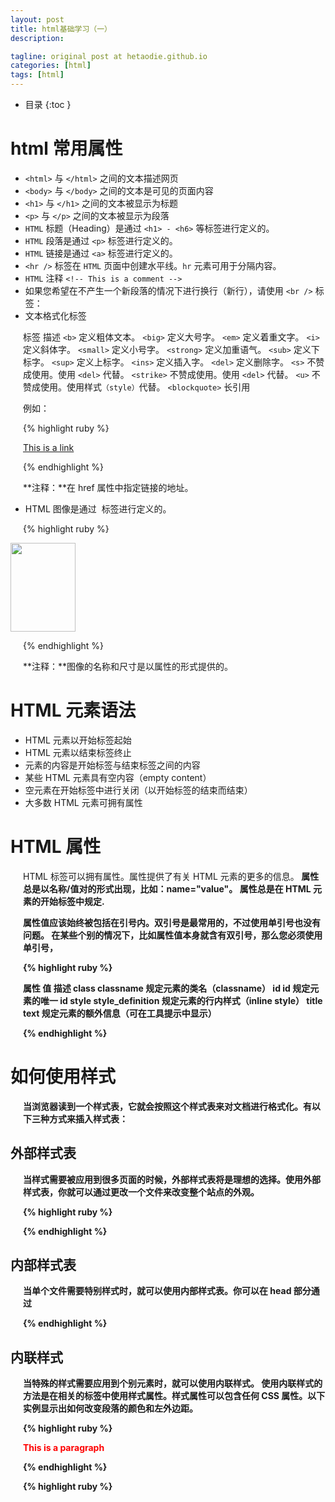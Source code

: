 ```yaml
---
layout: post
title: html基础学习（一）
description: 

tagline: original post at hetaodie.github.io
categories: [html]
tags: [html]
---
```



* 目录
 {:toc  }

# html 常用属性

- `<html>` 与 `</html>` 之间的文本描述网页
- `<body>` 与 `</body>` 之间的文本是可见的页面内容
- `<h1>` 与 `</h1>` 之间的文本被显示为标题
- `<p>` 与 `</p>` 之间的文本被显示为段落
- `HTML` 标题（Heading）是通过 `<h1> - <h6>` 等标签进行定义的。
- `HTML` 段落是通过 `<p>` 标签进行定义的。
- `HTML` 链接是通过 `<a>` 标签进行定义的。
- `<hr />` 标签在 `HTML` 页面中创建水平线。`hr` 元素可用于分隔内容。
- `HTML` 注释 `<!-- This is a comment -->`
- 如果您希望在不产生一个新段落的情况下进行换行（新行），请使用 `<br />` 标签：
- 文本格式化标签

标签	描述
`<b>`	       定义粗体文本。
`<big>`	    定义大号字。
`<em>`	    定义着重文字。
`<i>`	        定义斜体字。
`<small>`	 定义小号字。
`<strong>`	 定义加重语气。
`<sub>`	   定义下标字。
`<sup>`	   定义上标字。
`<ins>`	   定义插入字。
`<del>`	  定义删除字。
`<s>`	不赞成使用。使用 `<del>` 代替。
`<strike>`	不赞成使用。使用 `<del>` 代替。
`<u>`	不赞成使用。使用样式`（style）`代替。
`<blockquote>`  长引用



例如：

{% highlight ruby %}

<a href="http://www.w3school.com.cn">This is a link</a>

{% endhighlight %}

**注释：**在 href 属性中指定链接的地址。

- HTML 图像是通过 <img> 标签进行定义的。

{% highlight ruby %}

<img src="w3school.jpg" width="104" height="142" />

{% endhighlight %}

**注释：**图像的名称和尺寸是以属性的形式提供的。

# HTML 元素语法

- HTML 元素以开始标签起始
- HTML 元素以结束标签终止
- 元素的内容是开始标签与结束标签之间的内容
- 某些 HTML 元素具有空内容（empty content）
- 空元素在开始标签中进行关闭（以开始标签的结束而结束）
- 大多数 HTML 元素可拥有属性

# HTML 属性

HTML 标签可以拥有属性。属性提供了有关 HTML 元素的更多的信息。<b/>
属性总是以名称/值对的形式出现，比如：name="value"。<b/>
属性总是在 HTML 元素的开始标签中规定.<b/>

属性值应该始终被包括在引号内。双引号是最常用的，不过使用单引号也没有问题。
在某些个别的情况下，比如属性值本身就含有双引号，那么您必须使用单引号，

{% highlight ruby %}

属性	           值	          描述
class         classname	   规定元素的类名（classname）
id	              id	      规定元素的唯一 id
style	   style_definition	规定元素的行内样式（inline style）
title	        text	规定元素的额外信息（可在工具提示中显示）

{% endhighlight %}


# 如何使用样式

当浏览器读到一个样式表，它就会按照这个样式表来对文档进行格式化。有以下三种方式来插入样式表：

## 外部样式表

当样式需要被应用到很多页面的时候，外部样式表将是理想的选择。使用外部样式表，你就可以通过更改一个文件来改变整个站点的外观。

{% highlight ruby %}

<head>
<link rel="stylesheet" type="text/css" href="mystyle.css">
</head>

{% endhighlight %}

## 内部样式表

当单个文件需要特别样式时，就可以使用内部样式表。你可以在 head 部分通过 <style> 标签定义内部样式表

{% highlight ruby %}

<head>

<style type="text/css">
body {background-color: red}
p {margin-left: 20px}
</style>
</head>

{% endhighlight %}

## 内联样式

当特殊的样式需要应用到个别元素时，就可以使用内联样式。 使用内联样式的方法是在相关的标签中使用样式属性。样式属性可以包含任何 CSS 属性。以下实例显示出如何改变段落的颜色和左外边距。

{% highlight ruby %}

<p style="color: red; margin-left: 20px">
This is a paragraph
</p>

{% endhighlight %}

{% highlight ruby %}

<style>	定义样式定义。
<link>	定义资源引用。
<div>	定义文档中的节或区域（块级）。
<span>	定义文档中的行内的小块或区域。
<font>	规定文本的字体、字体尺寸、字体颜色。不赞成使用。请使用样式。
<basefont>	定义基准字体。不赞成使用。请使用样式。
<center>	对文本进行水平居中。不赞成使用。请使用样式。


{% endhighlight %}

## target 属性

使用 Target 属性，你可以定义被链接的文档在何处显示

下面的这行会在新窗口打开文档：

{% highlight ruby %}

<a href="http://www.w3school.com.cn/" target="_blank">Visit W3School!</a>

{% endhighlight %}

## name 属性

name 属性规定锚（anchor）的名称。
您可以使用 name 属性创建 HTML 页面中的书签。
书签不会以任何特殊方式显示，它对读者是不可见的。
当使用命名锚（named anchors）时，我们可以创建直接跳至该命名锚（比如页面中某个小节）的链接，这样使用者就无需不停地滚动页面来寻找他们需要的信息了。<br />

实例

首先，我们在 HTML 文档中对锚进行命名（创建一个书签）：<br />
`<a name="tips">基本的注意事项 - 有用的提示</a>`<br />
然后，我们在同一个文档中创建指向该锚的链接：<br />
`<a href="#tips">有用的提示</a>`<br />
您也可以在其他页面中创建指向该锚的链接：<br />
`<a href="http://www.w3school.com.cn/html/html_links.asp#tips">有用的提示</a>`<br />
在上面的代码中，我们将 # 符号和锚名称添加到 URL 的末端，就可以直接链接到 tips 这个命名<br />

## img 属性

在 HTML 中，图像由 <img> 标签定义。
<img> 是空标签，意思是说，它只包含属性，并且没有闭合标签。
要在页面上显示图像，你需要使用源属性（src）。src 指 "source"。源属性的值是图像的 URL 地址。
定义图像的语法是：

{% highlight ruby %}

<img src="url" />

{% endhighlight %}

浏览器将图像显示在文档中图像标签出现的地方。如果你将图像标签置于两个段落之间，那么浏览器会首先显示第一个段落，然后显示图片，最后显示第二段。

alt 属性用来为图像定义一串预备的可替换的文本。替换文本属性的值是用户定义的。

{% highlight ruby %}

<img src="boat.gif" alt="Big Boat">

{% endhighlight %}

在浏览器无法载入图像时，替换文本属性告诉读者她们失去的信息。此时，浏览器将显示这个替代性的文本而不是图像。为页面上的图像都加上替换文本属性是个好习惯，这样有助于更好的显示信息，并且对于那些使用纯文本浏览器的人来说是非常有用的。<br />

例：
1. 添加背景图片

{% highlight ruby %}

<body background="/i/eg_background.jpg">

<h3>图像背景</h3>

<p>gif 和 jpg 文件均可用作 HTML 背景。</p>

<p>如果图像小于页面，图像会进行重复。</p>

</body>

{% endhighlight %}

2. 图片对齐方式

{% highlight ruby %}

<html>

<body>

<h2>未设置对齐方式的图像：</h2>

<p>图像 <img src ="/i/eg_cute.gif"> 在文本中</p>

<h2>已设置对齐方式的图像：</h2>

<p>图像dd <img src="/i/eg_cute.gif" align="bottom"> 在文本中</p>

<p>图像 <img src ="/i/eg_cute.gif" align="middle"> 在文本中</p>

<p>图像 <img src ="/i/eg_cute.gif" align="top"> 在文本中</p>

<p>请注意，bottom 对齐方式是默认的对齐方式。</p>

</body>
</html>

{% endhighlight %}

3. 调整图片的尺寸

{% highlight ruby %}

<html>

<body>

<img src="/i/eg_mouse.jpg" width="50" height="50">

<br />

<img src="/i/eg_mouse.jpg" width="100" height="100">

<br />

<img src="/i/eg_mouse.jpg" width="200" height="200">

<p>通过改变 img 标签的 "height" 和 "width" 属性的值，您可以放大或缩小图像。</p>

</body>
</html>

{% endhighlight %}

4. <area>	定义图像地图中的可点击区域。


{% highlight ruby %}

<html>
<body>

<p>请点击图像上的星球，把它们放大。</p>

<img
src="/i/eg_planets.jpg"
border="0" usemap="#planetmap"
alt="Planets" />

<map name="planetmap" id="planetmap">

<area
shape="circle"
coords="180,139,14"
href ="/example/html/venus.html"
target ="_blank"
alt="Venus" />

<area
shape="circle"
coords="129,161,10"
href ="/example/html/mercur.html"
target ="_blank"
alt="Mercury" />

<area
shape="rect"
coords="0,0,110,260"
href ="/example/html/sun.html"
target ="_blank"
alt="Sun" />

</map>

<p><b>注释：</b>img 元素中的 "usemap" 属性引用 map 元素中的 "id" 或 "name" 属性（根据浏览器），所以我们同时向 map 元素添加了 "id" 和 "name" 属性。</p>

</body>
</html>

{% endhighlight %}

## 表格

表格由 <table> 标签来定义。每个表格均有若干行（由 <tr> 标签定义），每行被分割为若干单元格（由 <td> 标签定义）。字母 td 指表格数据（table data），即数据单元格的内容。数据单元格可以包含文本、图片、列表、段落、表单、水平线、表格等等。

例如：

{% highlight ruby %}

<table border="1">
<tr>
<td>row 1, cell 1</td>
<td>row 1, cell 2</td>
</tr>
<tr>
<td>row 2, cell 1</td>
<td>row 2, cell 2</td>
</tr>
</table>

{% endhighlight %}

### 边框属性

使用border边框属性来显示一个带有边框的表格：

例如：

{% highlight ruby %}

<table border="1">
<tr>
<td>Row 1, cell 1</td>
<td>Row 1, cell 2</td>
</tr>
</table>

{% endhighlight %}


### 表格的表头

表格的表头使用 <th> 标签进行定义。
大多数浏览器会把表头显示为粗体居中的文本：

{% highlight ruby %}

<table border="1">
<tr>
<th>Heading</th>
<th>Another Heading</th>
</tr>
<tr>
<td>row 1, cell 1</td>
<td>row 1, cell 2</td>
</tr>
<tr>
<td>row 2, cell 1</td>
<td>row 2, cell 2</td>
</tr>
</table>

{% endhighlight %}

### 表格中的空单元格

在空单元格中添加一个空格占位符，就可以将边框显示出来

例如：

{% highlight ruby %}

<table border="1">
<tr>
<td>row 1, cell 1</td>
<td>row 1, cell 2</td>
</tr>
<tr>
<td>&nbsp;</td>
<td>row 2, cell 2</td>
</tr>
</table>

{% endhighlight %}

### 设置跨两行的单元格

{% highlight ruby %}

<tr>
  <th rowspan="2">电话</th>
  <td>555 77 854</td>
</tr>

{% endhighlight %}

### 单元格的边距

cellpadding用来设置单元格的边距

{% highlight ruby %}

<table border="1" 
cellpadding="10">
<tr>
  <td>First</td>
  <td>Row</td>
</tr>   
<tr>
  <td>Second</td>
  <td>Row</td>
</tr>
</table>

{% endhighlight %}

### 单元格间距

cellspacing用来设置单元格间距

{% highlight ruby %}

<table border="1" 
cellspacing="10">
<tr>
  <td>First</td>
  <td>Row</td>
</tr>   
<tr>
  <td>Second</td>
  <td>Row</td>
</tr>
</table>

{% endhighlight %}

### 向单元格中添加背景颜色和背景图片

{% highlight ruby %}

<h4>背景颜色：</h4>
<table border="1" 
bgcolor="red">
<tr>
  <td>First</td>
  <td>Row</td>
</tr>   
<tr>
  <td>Second</td>
  <td>Row</td>
</tr>
</table>

<h4>背景图像：</h4>
<table border="1" 
background="/i/eg_bg_07.gif">
<tr>
  <td>First</td>
  <td>Row</td>
</tr>   
<tr>
  <td>Second</td>
  <td>Row</td>
</tr>
</table>

{% endhighlight %}

### 向表格单元添加颜色或是背景色

{% highlight ruby %}

<h4>单元背景：</h4>  
<table border="1">
<tr>
  <td bgcolor="red">First</td>
  <td>Row</td>
</tr>   
<tr>
  <td 
  background="/i/eg_bg_07.gif">
  Second</td>
  <td>Row</td>
</tr>
</table>

{% endhighlight %}

### 表格标签


{% highlight ruby %}

表格	描述
<table>	定义表格
<caption>	定义表格标题。
<th>	定义表格的表头。
<tr>	定义表格的行。
<td>	定义表格单元。
<thead>	定义表格的页眉。
<tbody>	定义表格的主体。
<tfoot>	定义表格的页脚。
<col>	定义用于表格列的属性。
<colgroup>	定义表格列的组。

{% endhighlight %}

## 列表

### 无序列表

无序列表是一个项目的列表，此列项目使用粗体圆点（典型的小黑圆圈）进行标记。
无序列表始于 <ul> 标签。每个列表项始于 <li>。

{% highlight ruby %}

<ul>
<li>Coffee</li>
<li>Milk</li>
</ul>

{% endhighlight %}

### 有序列表

同样，有序列表也是一列项目，列表项目使用数字进行标记。
有序列表始于 <ol> 标签。每个列表项始于 <li> 标签。

{% highlight ruby %}

<ol>
<li>Coffee</li>
<li>Milk</li>
</ol>

{% endhighlight %}

### type 设置列表前面的项目符号

{% highlight ruby %}

<h4>Disc 项目符号列表：</h4>
<ul type="disc">
 <li>苹果</li>
 <li>香蕉</li>
 <li>柠檬</li>
 <li>桔子</li>
</ul>  

<h4>Circle 项目符号列表：</h4>
<ul type="circle">
 <li>苹果</li>
 <li>香蕉</li>
 <li>柠檬</li>
 <li>桔子</li>
</ul>  

<h4>Square 项目符号列表：</h4>
<ul type="square">
 <li>苹果</li>
 <li>香蕉</li>
 <li>柠檬</li>
 <li>桔子</li>
</ul>  

{% endhighlight %}


## 表单

表单是一个包含表单元素的区域。
表单元素是允许用户在表单中（比如：文本域、下拉列表、单选框、复选框等等）输入信息的元素。
表单使用表单标签（<form>）定义。

{% highlight ruby %}

<form>
...
  input 元素
...
</form>

{% endhighlight %}

### 输入

多数情况下被用到的表单标签是输入标签（<input>）。输入类型是由类型属性（type）定义的。大多数经常被用到的输入类型如下：
文本域（Text Fields）
当用户要在表单中键入字母、数字等内容时，就会用到文本域。


{% highlight ruby %}

<form>
First name: 
<input type="text" name="firstname" />
<br />
Last name: 
<input type="text" name="lastname" />
</form>

{% endhighlight %}

注意，表单本身并不可见。同时，在大多数浏览器中，文本域的缺省宽度是20个字符。

### 单选按钮（Radio Buttons）

当用户从若干给定的的选择中选取其一时，就会用到单选框。

{% highlight ruby %}

<form>
<input type="radio" name="sex" value="male" /> Male
<br />
<input type="radio" name="sex" value="female" /> Female
</form>

{% endhighlight %}


### 复选框（Checkboxes）

当用户需要从若干给定的选择中选取一个或若干选项时，就会用到复选框。

{% highlight ruby %}

<form>
<input type="checkbox" name="bike" />
I have a bike
<br />
<input type="checkbox" name="car" />
I have a car
</form>

{% endhighlight %}

### 表单的动作属性（Action）和确认按钮

当用户单击确认按钮时，表单的内容会被传送到另一个文件。表单的动作属性定义了目的文件的文件名。由动作属性定义的这个文件通常会对接收到的输入数据进行相关的处理。

{% highlight ruby %}

<form name="input" action="html_form_action.asp" method="get">
Username: 
<input type="text" name="user" />
<input type="submit" value="Submit" />
</form>

{% endhighlight %}

假如您在上面的文本框内键入几个字母，然后点击确认按钮，那么输入数据会传送到 "html_form_action.asp" 的页面。该页面将显示出输入的结果。

### 下拉列表的实现

{% highlight ruby %}


<form>
<select name="cars">
<option value="volvo">Volvo</option>
<option value="saab">Saab</option>
<option value="fiat">Fiat</option>
<option value="audi">Audi</option>
</select>
</form>

{% endhighlight %}

### 创建按钮


{% highlight ruby %}

<form>
<input type="button" value="Hello world!">
</form>

{% endhighlight %}

### 带标题的框


{% highlight ruby %}

<form>
  <fieldset>
    <legend>健康信息</legend>
    身高：<input type="text" />
    体重：<input type="text" />
  </fieldset>
</form>

{% endhighlight %}

## 框架结构标签（<frameset>）

- 框架结构标签（<frameset>）定义如何将窗口分割为框架
- 每个 frameset 定义了一系列行或列
- rows/columns 的值规定了每行或每列占据屏幕的面积
编者注：frameset 标签也被某些文章和书籍译为框架集。


Frame 标签定义了放置在每个框架中的 HTML 文档。
在下面的这个例子中，我们设置了一个两列的框架集。第一列被设置为占据浏览器窗口的 25%。第二列被设置为占据浏览器窗口的 75%。HTML 文档 "frame_a.htm" 被置于第一个列中，而 HTML 文档 "frame_b.htm" 被置于第二个列中：


{% highlight ruby %}

<frameset cols="25%,75%">
   <frame src="frame_a.htm">
   <frame src="frame_b.htm">
</frameset>

{% endhighlight %}


假如一个框架有可见边框，用户可以拖动边框来改变它的大小。为了避免这种情况发生，可以在 `<frame>` 标签中加入：`noresize="noresize"`。
为不支持框架的浏览器添加 <noframes> 标签。
重要提示：不能将 `<body></body>` 标签与 `<frameset></frameset>` 标签同时使用！不过，假如你添加包含一段文本的 <noframes> 标签，就必须将这段文字嵌套于 `<body></body> `标签内。（在下面的第一个实例中，可以查看它是如何实现的。）

## iframe 用于在网页内显示网页。

添加 iframe 的语法

{% highlight ruby %}

<iframe src="URL"></iframe>

{% endhighlight %}

height 和 width 属性用于规定 iframe 的高度和宽度。
属性值的默认单位是像素，但也可以用百分比来设定（比如 "80%"）。

{% highlight ruby %}

<iframe src="demo_iframe.htm" width="200" height="200"></iframe>

{% endhighlight %}

iframe 可用作链接的目标（target）。
链接的 target 属性必须引用 iframe 的 name 属性：

{% highlight ruby %}


<iframe src="demo_iframe.htm" name="iframe_a"></iframe>
<p><a href="http://www.w3school.com.cn" target="iframe_a">W3School.com.cn</a></p>

{% endhighlight %}

## body 背景

<body> 拥有两个配置背景的标签。背景可以是颜色或者图像。

背景颜色（Bgcolor）
背景颜色属性将背景设置为某种颜色。属性值可以是十六进制数、RGB 值或颜色名。

{% highlight ruby %}

<body bgcolor="#000000">
<body bgcolor="rgb(0,0,0)">
<body bgcolor="black">

{% endhighlight %}


背景属性将背景设置为图像。属性值为图像的URL。如果图像尺寸小于浏览器窗口，那么图像将在整个浏览器窗口进行复制。

{% highlight ruby %}

<body background="clouds.gif">
<body background="http://www.w3school.com.cn/clouds.gif">

{% endhighlight %}

URL可以是相对地址，如第一行代码。也可以使绝对地址，如第二行代码。
- 提示：如果你打算使用背景图片，你需要紧记一下几点：
- 背景图像是否增加了页面的加载时间。小贴士：图像文件不应超过 10k。
- 背景图像是否与页面中的其他图象搭配良好。
- 背景图像是否与页面中的文字颜色搭配良好。
- 图像在页面中平铺后，看上去还可以吗？
- 对文字的注意力被背景图像喧宾夺主了吗？

{% highlight ruby %}


{% endhighlight %}